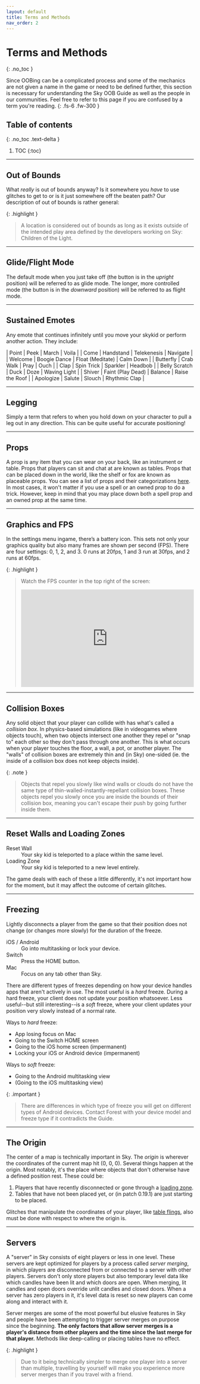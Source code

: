 ```yaml
---
layout: default
title: Terms and Methods
nav_order: 2
---
```


# Terms and Methods
{: .no_toc }

Since OOBing can be a complicated process and some of the mechanics are not given a name in the game or need to be defined further, this section is necessary for understanding the Sky OOB Guide as well as the people in our communities. Feel free to refer to this page if you are confused by a term you're reading.
{: .fs-6 .fw-300 }

## Table of contents
{: .no_toc .text-delta }

1. TOC
{:toc}

---

## Out of Bounds
What *really* is out of bounds anyway? Is it somewhere you *have* to use glitches to get to or is it just somewhere off the beaten path? Our description of out of bounds is rather general:

{: .highlight }
> A location is considered out of bounds as long as it exists outside of the intended play area defined by the developers working on Sky: Children of the Light.

---

## Glide/Flight Mode

The default mode when you just take off (the button is in the *upright* position) will be referred to as glide mode. The longer, more controlled mode (the button is in the *downward* position) will be referred to as flight mode.

---

## Sustained Emotes

Any emote that continues infinitely until you move your skykid or perform another action. They include:

| Point             | Peek              | March             | Voila             |
| Come              | Handstand         | Telekenesis       | Navigate          |
| Welcome           | Boogie Dance      | Float (Meditate)  | Calm Down         |
| Butterfly         | Crab Walk         | Pray              | Ouch              |
| Clap              | Spin Trick        | Sparkler          | Headbob           |
| Belly Scratch     | Duck              | Doze              | Waving Light      |
| Shiver            | Faint (Play Dead) | Balance           | Raise the Roof    |
| Apologize         | Salute            | Slouch            | Rhythmic Clap     |

---

## Legging

Simply a term that refers to when you hold down on your character to pull a leg out in any direction. This can be quite useful for accurate positioning!

---

## Props

A prop is any item that you can wear on your back, like an instrument or table. Props that players can sit and chat at are known as tables. Props that can be placed down in the world, like the shelf or fox are known as placeable props. You can see a list of props and their categorizations [here](https://sky-children-of-the-light.fandom.com/wiki/Props#Availability_Legend). In most cases, it won't matter if you use a spell or an owned prop to do a trick. However, keep in mind that you may place down both a spell prop and an owned prop at the same time.

---

## Graphics and FPS

In the settings menu ingame, there’s a battery icon. This sets not only your graphics quality but also many frames are shown per second (FPS). There are four settings: 0, 1, 2, and 3. 0 runs at 20fps, 1 and 3 run at 30fps, and 2 runs at 60fps.

{: .highlight }
> Watch the FPS counter in the top right of the screen:
> <div style="width:100%;height:0px;position:relative;padding-bottom:56.250%;"><iframe src="https://streamable.com/e/9x7k08?loop=0" frameborder="0" width="100%" height="100%" allowfullscreen style="width:100%;height:100%;position:absolute;left:0px;top:0px;overflow:hidden;"></iframe></div>

---

## Collision Boxes

Any solid object that your player can collide with has what's called a *collision box*. In physics-based simulations (like in videogames where objects touch), when two objects intersect one another they repel or "snap to" each other so they don't pass through one another. This is what occurs when your player touches the floor, a wall, a pot, or another player. The "walls" of collision boxes are extremely thin and (in Sky) one-sided (ie. the inside of a collision box does not keep objects inside).

{: .note }
> Objects that repel you slowly like wind walls or clouds do not have the same type of thin-walled-instantly-repellant collision boxes. These objects repel you slowly once you are inside the bounds of their collision box, meaning you can't escape their push by going further inside them.

---

## Reset Walls and Loading Zones

<dl>
  <dt>Reset Wall</dt>
  <dd>Your sky kid is teleported to a place within the same level.</dd>
  <dt>Loading Zone</dt>
  <dd>Your sky kid is teleported to a new level entirely.</dd>
</dl>

The game deals with each of these a little differently, it's not important how for the moment, but it may affect the outcome of certain glitches.

---

## Freezing

Lightly disconnects a player from the game so that their position does not change (or changes more slowly) for the duration of the freeze.

<dl>
  <dt>iOS / Android</dt>
  <dd>Go into multitasking or lock your device.</dd>
  <dt>Switch</dt>
  <dd>Press the HOME button.</dd>
  <dt>Mac</dt>
  <dd>Focus on any tab other than Sky.</dd>
</dl>

There are different types of freezes depending on how your device handles apps that aren't actively in use. The most useful is a *hard* freeze. During a hard freeze, your client does not update your position whatsoever. Less useful--but still interesting--is a *soft* freeze, where your client updates your position very slowly instead of a normal rate.

Ways to *hard* freeze:
- App losing focus on Mac
- Going to the Switch HOME screen
- Going to the iOS home screen (impermanent)
- Locking your iOS or Android device (impermanent)

Ways to *soft* freeze:
- Going to the Android multitasking view
- (Going to the iOS multitasking view)

{: .important }
> There are differences in which type of freeze you will get on different types of Android devices. Contact Forest with your device model and freeze type if it contradicts the Guide.

---

## The Origin

The center of a map is technically important in Sky. The *origin* is wherever the coordinates of the current map hit (0, 0, 0). Several things happen at the origin. Most notably, it's the place where objects that don't otherwise have a defined position rest. These could be:

1. Players that have recently disconnected or gone through a [loading zone](#reset-walls-and-loading-zones).
2. Tables that have not been placed yet, or (in patch 0.19.1) are just starting to be placed.

Glitches that manipulate the coordinates of your player, like [table flings](../../patched/pre-0.14.5/#table-fling--table-yeet), also must be done with respect to where the origin is.

---

## Servers

A "server" in Sky consists of eight players or less in one level. These servers are kept optimized for players by a process called *server merging*, in which players are disconnected from or connected to a server with other players. Servers don't only store players but also temporary level data like which candles have been lit and which doors are open. When merging, lit candles and open doors override unlit candles and closed doors. When a server has zero players in it, it's level data is reset so new players can come along and interact with it.

Server merges are some of the most powerful but elusive features in Sky and people have been attempting to trigger server merges on purpose since the beginning. **The only factors that allow server merges is a player's distance from other players and the time since the last merge for that player.** Methods like deep-calling or placing tables have no effect.

{: .highlight }
> Due to it being technically simpler to merge one player into a server than multiple, travelling by yourself will make you experience more server merges than if you travel with a friend.